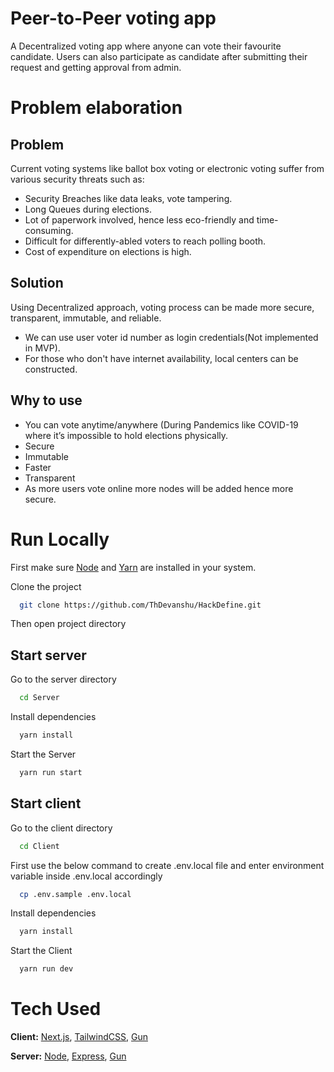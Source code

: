 
# Peer-to-Peer voting app

A Decentralized voting app where anyone can vote their favourite candidate. Users can also participate as candidate after submitting their request and getting approval from admin.


# Problem elaboration

## Problem
Current voting systems like ballot box voting or electronic voting suffer from various security threats such as:
- Security Breaches like data leaks, vote tampering.
- Long Queues during elections.
- Lot of paperwork involved, hence less eco-friendly and time-consuming.
- Difficult for differently-abled voters to reach polling booth.
- Cost of expenditure on elections is high.

## Solution
Using Decentralized approach, voting process can be made more secure, transparent, immutable, and reliable. 

- We can use user voter id number as login credentials(Not implemented in MVP).
- For those who don't have internet availability, local centers can be constructed.


## Why to use

-  You can vote anytime/anywhere (During Pandemics like COVID-19 where it’s impossible to hold elections physically.
- Secure
- Immutable
- Faster
- Transparent
- As more users vote online more nodes will be added hence more secure.




# Run Locally

First make sure [Node](https://nodejs.org/en/) and [Yarn](https://classic.yarnpkg.com/lang/en/docs/install/#windows-stable) are installed in your system.


Clone the project


```bash
  git clone https://github.com/ThDevanshu/HackDefine.git
```

Then open project directory

## Start server

Go to the server directory

```bash
  cd Server
```

Install dependencies

```bash
  yarn install
```

Start the Server

```bash
  yarn run start
```

## Start client
Go to the client directory

```bash
  cd Client
```
First use the below command to create .env.local file and enter environment variable inside .env.local accordingly

```bash
  cp .env.sample .env.local
```

Install dependencies

```bash
  yarn install
```

Start the Client

```bash
  yarn run dev
```



# Tech Used

**Client:**  [Next.js](https://nextjs.org/), [TailwindCSS](https://tailwindui.com/), [Gun](https://gun.eco/)

**Server:** [Node](https://nodejs.org/en/), [Express](https://expressjs.com/), [Gun](https://gun.eco/)
